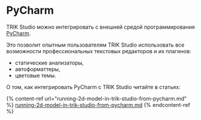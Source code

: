 # PyCharm

TRIK Studio можно интегрировать с внешней средой программирования [PyCharm](https://www.jetbrains.com/ru-ru/pycharm/).

Это позволит опытным пользователям TRIK Studio использовать все возможности профессиональных текстовых редакторов и их плагинов:

* статические анализаторы,
* автоформаттеры,
* цветовые темы.

О том, как интегрировать PyCharm с TRIK Studio читайте в статьях:

{% content-ref url="running-2d-model-in-trik-studio-from-pycharm.md" %}
[running-2d-model-in-trik-studio-from-pycharm.md](running-2d-model-in-trik-studio-from-pycharm.md)
{% endcontent-ref %}

